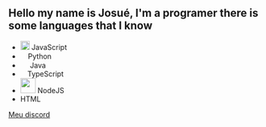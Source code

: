 
<h2>Hello my name is Josué, I'm a programer there is some languages that I know</h2>
<ul>
  <li><img src="https://pluralsight2.imgix.net/paths/images/javascript-542e10ea6e.png" style="width: 18px;"/> JavaScript</li>
  <li><img src="https://upload.wikimedia.org/wikipedia/commons/thumb/c/c3/Python-logo-notext.svg/800px-Python-logo-notext.svg.png" style="width: 15px;"/>Python</li>
  <li><img src="https://upload.wikimedia.org/wikipedia/en/3/30/Java_programming_language_logo.svg" style="width: 15px;margin-right:4px;" />Java</li>
  <li><img src="https://upload.wikimedia.org/wikipedia/commons/thumb/4/4c/Typescript_logo_2020.svg/1200px-Typescript_logo_2020.svg.png" style="width: 10px;"/> TypeScript</li>
  <li><img src="https://nodejs.org/static/images/logo.svg" style="width: 30px;" /> NodeJS</li>
  <li>HTML</li>
</ul>

<a href="https://discord.gg/Cs3b2KPwFb">Meu discord</a>

<!---
JosueHTML2/JosueHTML2 is a ✨ special ✨ repository because its `README.md` (this file) appears on your GitHub profile.
You can click the Preview link to take a look at your changes.
--->

  
